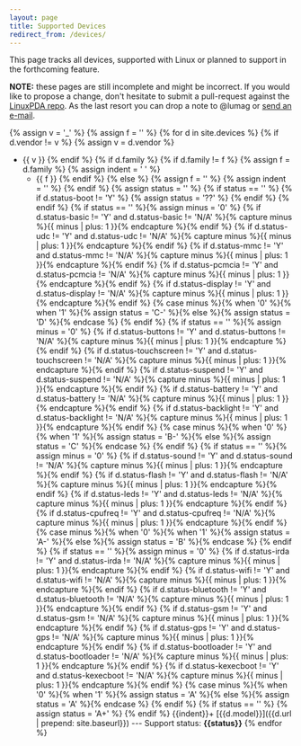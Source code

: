 ```yaml
---
layout: page
title: Supported Devices
redirect_from: /devices/
---
```


This page tracks all devices, supported with Linux or planned to support in the forthcoming feature.

**NOTE:** these pages are still incomplete and might be incorrect. If you would like to propose a change, don't hesitate to  submit a pull-request against the [LinuxPDA repo](http://github.com/LinuxPDA/linuxpda.github.io/). As the last resort you can drop a note to @lumag or [send an e-mail](mailto:dbaryshkov@gmail.com).

{% assign v = '_' %}
{% assign f = '' %}
{% for d in site.devices %}
{%   if d.vendor != v %}
{%   assign v = d.vendor %}
+ {{ v }}
{%   endif %}
{%   if d.family %}
{%     if d.family != f %}
{%       assign f = d.family %}
{%       assign indent = '  ' %}
  + {{ f }}
{%     endif %}
{%   else %}
{%     assign f = '' %}
{%     assign indent = '' %}
{%   endif %}
{%   assign status = '' %}
{%   if status == '' %}
{%     if d.status-boot != 'Y' %}
{%       assign status = '??' %}
{%     endif %}
{%   endif %}
{%   if status == '' %}{%     assign minus = '0' %}
{%     if d.status-basic != 'Y' and d.status-basic != 'N/A' %}{% capture minus %}{{ minus | plus: 1 }}{% endcapture %}{% endif %}
{%     if d.status-udc != 'Y' and d.status-udc != 'N/A' %}{% capture minus %}{{ minus | plus: 1 }}{% endcapture %}{% endif %}
{%     if d.status-mmc != 'Y' and d.status-mmc != 'N/A' %}{% capture minus %}{{ minus | plus: 1 }}{% endcapture %}{% endif %}
{%     if d.status-pcmcia != 'Y' and d.status-pcmcia != 'N/A' %}{% capture minus %}{{ minus | plus: 1 }}{% endcapture %}{% endif %}
{%     if d.status-display != 'Y' and d.status-display != 'N/A' %}{% capture minus %}{{ minus | plus: 1 }}{% endcapture %}{% endif %}
{%     case minus %}{% when '0' %}{% when '1' %}{% assign status = 'C-' %}{% else %}{% assign status = 'D' %}{% endcase %}
{%   endif %}
{%   if status == '' %}{%     assign minus = '0' %}
{%     if d.status-buttons != 'Y' and d.status-buttons != 'N/A' %}{% capture minus %}{{ minus | plus: 1 }}{% endcapture %}{% endif %}
{%     if d.status-touchscreen != 'Y' and d.status-touchscreen != 'N/A' %}{% capture minus %}{{ minus | plus: 1 }}{% endcapture %}{% endif %}
{%     if d.status-suspend != 'Y' and d.status-suspend != 'N/A' %}{% capture minus %}{{ minus | plus: 1 }}{% endcapture %}{% endif %}
{%     if d.status-battery != 'Y' and d.status-battery != 'N/A' %}{% capture minus %}{{ minus | plus: 1 }}{% endcapture %}{% endif %}
{%     if d.status-backlight != 'Y' and d.status-backlight != 'N/A' %}{% capture minus %}{{ minus | plus: 1 }}{% endcapture %}{% endif %}
{%     case minus %}{% when '0' %}{% when '1' %}{% assign status = 'B-' %}{% else %}{% assign status = 'C' %}{% endcase %}
{%   endif %}
{%   if status == '' %}{%     assign minus = '0' %}
{%     if d.status-sound != 'Y' and d.status-sound != 'N/A' %}{% capture minus %}{{ minus | plus: 1 }}{% endcapture %}{% endif %}
{%     if d.status-flash != 'Y' and d.status-flash != 'N/A' %}{% capture minus %}{{ minus | plus: 1 }}{% endcapture %}{% endif %}
{%     if d.status-leds != 'Y' and d.status-leds != 'N/A' %}{% capture minus %}{{ minus | plus: 1 }}{% endcapture %}{% endif %}
{%     if d.status-cpufreq != 'Y' and d.status-cpufreq != 'N/A' %}{% capture minus %}{{ minus | plus: 1 }}{% endcapture %}{% endif %}
{%     case minus %}{% when '0' %}{% when '1' %}{% assign status = 'A-' %}{% else %}{% assign status = 'B' %}{% endcase %}
{%   endif %}
{%   if status == '' %}{%     assign minus = '0' %}
{%     if d.status-irda != 'Y' and d.status-irda != 'N/A' %}{% capture minus %}{{ minus | plus: 1 }}{% endcapture %}{% endif %}
{%     if d.status-wifi != 'Y' and d.status-wifi != 'N/A' %}{% capture minus %}{{ minus | plus: 1 }}{% endcapture %}{% endif %}
{%     if d.status-bluetooth != 'Y' and d.status-bluetooth != 'N/A' %}{% capture minus %}{{ minus | plus: 1 }}{% endcapture %}{% endif %}
{%     if d.status-gsm != 'Y' and d.status-gsm != 'N/A' %}{% capture minus %}{{ minus | plus: 1 }}{% endcapture %}{% endif %}
{%     if d.status-gps != 'Y' and d.status-gps != 'N/A' %}{% capture minus %}{{ minus | plus: 1 }}{% endcapture %}{% endif %}
{%     if d.status-bootloader != 'Y' and d.status-bootloader != 'N/A' %}{% capture minus %}{{ minus | plus: 1 }}{% endcapture %}{% endif %}
{%     if d.status-kexecboot != 'Y' and d.status-kexecboot != 'N/A' %}{% capture minus %}{{ minus | plus: 1 }}{% endcapture %}{% endif %}
{%     case minus %}{% when '0' %}{% when '1' %}{% assign status = 'A' %}{% else %}{% assign status = 'A' %}{% endcase %}
{%   endif %}
{%   if status == '' %}
{%     assign status = 'A+' %}
{%   endif %}
  {{indent}}+ [{{d.model}}]({{d.url | prepend: site.baseurl}}) --- Support status: **{{status}}**
{% endfor %}
